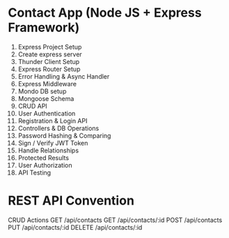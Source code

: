 # Contact App (Node JS + Express Framework)

1. Express Project Setup
2. Create express server
3. Thunder Client Setup
4. Express Router Setup
5. Error Handling & Async Handler
6. Express Middleware
7. Mondo DB setup
8. Mongoose Schema
9. CRUD API
10. User Authentication
11. Registration & Login API
12. Controllers & DB Operations
13. Password Hashing & Comparing
14. Sign / Verify JWT Token
15. Handle Relationships
16. Protected Results
17. User Authorization
18. API Testing


# REST API Convention
CRUD Actions 
GET /api/contacts
GET /api/contacts/:id
POST /api/contacts
PUT /api/contacts/:id
DELETE /api/contacts/:id